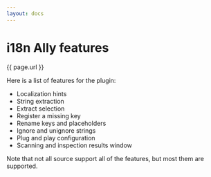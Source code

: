 ```yaml
---
layout: docs
---
```


# i18n Ally features

{{ page.url }}

Here is a list of features for the plugin:
- Localization hints
- String extraction
- Extract selection
- Register a missing key
- Rename keys and placeholders
- Ignore and unignore strings
- Plug and play configuration
- Scanning and inspection results window

Note that not all source support all of the features, but most them are supported.
